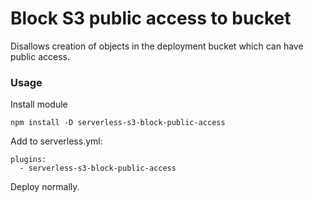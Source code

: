 # Block S3 public access to bucket

Disallows creation of objects in the deployment bucket which can have public access.

### Usage

Install module

```
npm install -D serverless-s3-block-public-access
```

Add to serverless.yml:

```
plugins:
  - serverless-s3-block-public-access
```

Deploy normally.
